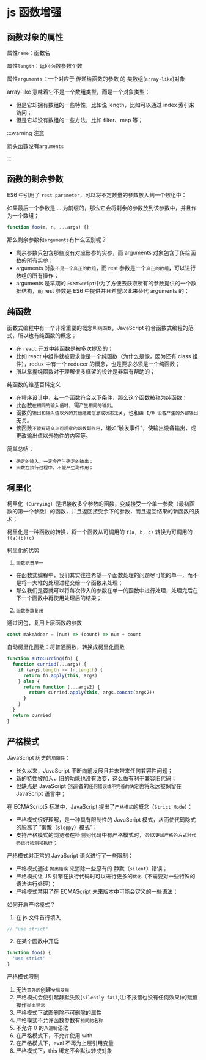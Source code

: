 # js 函数增强

## 函数对象的属性

属性`name`：函数名

属性`length`：返回函数参数个数

属性`arguments`：一个对应于 传递给函数的参数 的 类数组(`array-like`)对象

array-like 意味着它不是一个数组类型，而是一个对象类型：

- 但是它却拥有数组的一些特性，比如说 length，比如可以通过 index 索引来访问；
- 但是它却没有数组的一些方法，比如 filter、map 等；

:::warning 注意

箭头函数没有`arguments`

:::

## 函数的剩余参数

ES6 中引用了 `rest parameter`，可以将不定数量的参数放入到一个数组中：

如果最后一个参数是 ... 为前缀的，那么它会将剩余的参数放到该参数中，并且作为一个数组；

```js
function foo(m, n, ...args) {}
```

那么剩余参数和`arguments`有什么区别呢？

- 剩余参数只包含那些没有对应形参的实参，而 arguments 对象包含了传给函数的所有实参；
- arguments 对象`不是一个真正的数组`，而 rest 参数是一个`真正的数组`，可以进行数组的所有操作；
- arguments 是早期的 `ECMAScript`中为了方便去获取所有的参数提供的一个数据结构，而 rest 参数是 ES6 中提供并且希望以此来替代 arguments 的；

## 纯函数

函数式编程中有一个非常重要的概念叫`纯函数`，JavaScript 符合函数式编程的范式，所以也有纯函数的概念；

- 在 `react` 开发中纯函数是被多次提及的；
- 比如 react 中组件就被要求像是一个纯函数（为什么是像，因为还有 class 组件），redux 中有一个 reducer 的概念，也是要求必须是一个纯函数；
- 所以掌握纯函数对于理解很多框架的设计是非常有帮助的；

纯函数的维基百科定义

- 在程序设计中，若一个函数符合以下条件，那么这个函数被称为纯函数：
- 此函数`在相同的输入值时`，需`产生相同的输出`。
- 函数的`输出和输入值以外的其他隐藏信息或状态无关`，也和`由 I/O 设备产生的外部输出`无关。
- 该函数`不能有语义上可观察的函数副作用`，诸如“触发事件”，使输出设备输出，或更改输出值以外物件的内容等。

简单总结：

- `确定的输入，一定会产生确定的输出；`
- `函数在执行过程中，不能产生副作用；`

## 柯里化

柯里化（`Currying`）是把接收多个参数的函数，变成接受一个单一参数（最初函数的第一个参数）的函数，并且返回接受余下的参数，而且返回结果的新函数的技术；

柯里化是一种函数的转换，将一个函数从可调用的 `f(a, b, c)` 转换为可调用的 `f(a)(b)(c)`

柯里化的优势

1. `函数职责单一`

- 在函数式编程中，我们其实往往希望一个函数处理的问题尽可能的单一，而不是将一大堆的处理过程交给一个函数来处理；
- 那么我们是否就可以将每次传入的参数在单一的函数中进行处理，处理完后在下一个函数中再使用处理后的结果；

2. `函数参数复用`

通过闭包，复用上层函数的参数

```js
const makeAdder = (num) => (count) => num + count
```

自动柯里化函数：将普通函数，转换成柯里化函数

```js
function autoCurring(fn) {
  function curried(...args) {
    if (args.length >= fn.length) {
      return fn.apply(this, args)
    } else {
      return function (...args2) {
        return curried.apply(this, args.concat(args2))
      }
    }
  }
  return curried
}
```

## 严格模式

JavaScript 历史的`局限性`：

- 长久以来，JavaScript 不断向前发展且并未带来任何兼容性问题；
- 新的特性被加入，旧的功能也没有改变，这么做有利于兼容旧代码；
- 但缺点是 JavaScript 创造者的`任何错误或不完善的决定`也将永远被保留在 JavaScript 语言中；

在 ECMAScript5 标准中，JavaScript 提出了`严格模式`的概念（`Strict Mode`）：

- 严格模式很好理解，是一种具有限制性的 JavaScript 模式，从而使代码隐式的脱离了 ”懒散（`sloppy`）模式“；
- 支持严格模式的浏览器在检测到代码中有严格模式时，会以`更加严格的方式对代码进行检测和执行`；

严格模式对正常的 JavaScript 语义进行了一些限制：

- 严格模式通过 `抛出错误` 来消除一些原有的 静默（`silent`）错误；
- 严格模式让 JS 引擎在执行代码时可以进行更多的`优化`（不需要对一些特殊的语法进行处理）；
- 严格模式禁用了在 ECMAScript 未来版本中可能会定义的一些语法；

如何开启严格模式？

1. 在 js 文件首行填入

```js
// "use strict"
```

2. 在某个函数中开启

```js
function foo() {
  'use strict'
}
```

严格模式限制

1. 无法`意外的`创建`全局变量`
2. 严格模式会使引起静默失败(`silently fail`,注:不报错也没有任何效果)的赋值操作`抛出异常`
3. 严格模式下试图删除不可删除的属性
4. 严格模式不允许函数参数有`相同的名称`
5. 不允许 0 的`八进制`语法
6. 在严格模式下，不允许使用 with
7. 在严格模式下，eval 不再为上层引用变量
8. 严格模式下，this 绑定不会默认转成对象
